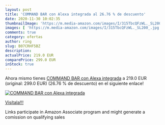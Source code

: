 ```yaml
---
layout: post
title: 'COMMAND BAR con Alexa integrada al 26.76 % de descuento'
date: 2020-11-30 10:02:35
thumbnailImage: 'https://m.media-amazon.com/images/I/315TbcQFzWL._SL200_.jpg'
images: [ 'https://m.media-amazon.com/images/I/315TbcQFzWL._SL200_.jpg' ]
comments: true
category: ofertas
author: ring
slug: B07CRHF5BZ
description:
actualPrice: 219.0 EUR
comparePrice: 299.0 EUR
inStock: true
---
```


Ahora mismo tienes [COMMAND BAR con Alexa integrada](https://www.amazon.es/dp/B07CRHF5BZ/?tag=tolees-21) a 219.0 EUR (original: 299.0 EUR) (26.76 %  de descuento) en el siguiente enlace!

[![COMMAND BAR con Alexa integrada](https://m.media-amazon.com/images/I/315TbcQFzWL._SL200_.jpg)](https://www.amazon.es/dp/B07CRHF5BZ/?tag=tolees-21)

[Visítala!!!](https://www.amazon.es/dp/B07CRHF5BZ/?tag=tolees-21)

Links participate in Amazon Associate program and might generate a comission on qualifying sales
